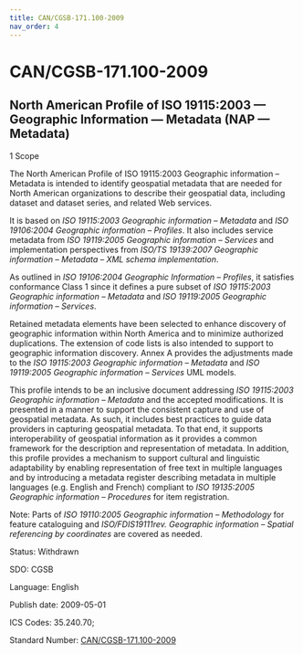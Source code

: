 ```yaml
---
title: CAN/CGSB-171.100-2009
nav_order: 4
---
```


CAN/CGSB-171.100-2009
=====================

North American Profile of ISO 19115:2003 — Geographic Information — Metadata (NAP — Metadata)
---------------------------------------------------------------------------------------------

1 Scope

The North American Profile of ISO 19115:2003 Geographic information – Metadata is intended to identify geospatial metadata that are needed for North American organizations to describe their geospatial data, including dataset and dataset series, and related Web services.

It is based on *ISO 19115:2003 Geographic information – Metadata* and *ISO 19106:2004 Geographic information – Profiles*. It also includes service metadata from *ISO 19119:2005 Geographic information – Services* and implementation perspectives from *ISO/TS 19139:2007 Geographic information – Metadata – XML schema implementation*.

As outlined in *ISO 19106:2004 Geographic Information – Profiles*, it satisfies conformance Class 1 since it defines a pure subset of *ISO 19115:2003 Geographic information – Metadata* and *ISO 19119:2005 Geographic information – Services*.

Retained metadata elements have been selected to enhance discovery of geographic information within North America and to minimize authorized duplications. The extension of code lists is also intended to support to geographic information discovery. Annex A provides the adjustments made to the *ISO 19115:2003 Geographic information – Metadata* and *ISO 19119:2005 Geographic information – Services* UML models.

This profile intends to be an inclusive document addressing *ISO 19115:2003 Geographic information – Metadata* and the accepted modifications. It is presented in a manner to support the consistent capture and use of geospatial metadata. As such, it includes best practices to guide data providers in capturing geospatial metadata. To that end, it supports interoperability of geospatial information as it provides a common framework for the description and representation of metadata. In addition, this profile provides a mechanism to support cultural and linguistic adaptability by enabling representation of free text in multiple languages and by introducing a metadata register describing metadata in multiple languages (e.g. English and French) compliant to *ISO 19135:2005 Geographic information – Procedures* for item registration.

Note: Parts of *ISO 19110:2005 Geographic information – Methodology* for feature cataloguing and *ISO/FDIS19111rev. Geographic information – Spatial referencing by coordinates* are covered as needed.

Status: Withdrawn

SDO: CGSB

Language: English

Publish date: 2009-05-01

ICS Codes: 35.240.70;

Standard Number: [CAN/CGSB-171.100-2009](https://www.scc.ca/en/standardsdb/standards/25389)

